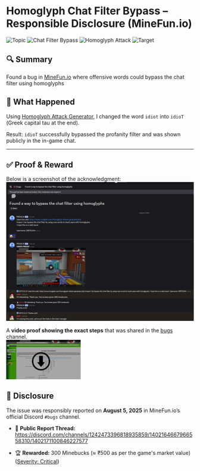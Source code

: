 # Homoglyph Chat Filter Bypass – Responsible Disclosure (MineFun.io)
![Topic](https://img.shields.io/badge/Topic-Bug_Bounty-ff0004?style=plastic)
![Chat Filter Bypass](https://img.shields.io/badge/Type-Chat_Filter_Bypass-blue?style=plastic)
![Homoglyph Attack](https://img.shields.io/badge/Technique-Homoglyph-9300FF?style=plastic)
![Target](https://img.shields.io/badge/Target-MineFun.io-D3FF00?style=plastic)


## 🔍 Summary
Found a bug in [MineFun.io](https://minefun.io) where offensive words could bypass the chat filter using homoglyphs

## 🧠 What Happened
Using [Homoglyph Attack Generator](https://www.irongeek.com/homoglyph-attack-generator.php), I changed the word `idiot` into `idioΤ` (Greek capital tau at the end).

Result: `idioΤ` successfully bypassed the profanity filter and was shown publicly in the in-game chat.

---
## ✅ Proof & Reward
Below is a screenshot of the acknowledgment:
<img src="https://github.com/obitouka/minefun.io-homoglyph-bypass/blob/main/img/proof.png" width="700" />

A **video proof showing the exact steps** that was shared in the [bugs](https://discord.com/channels/1242473396818935859/1402164667966558310/1402171100846227577) channel.  
<a href="https://github.com/obitouka/minefun.io-homoglyph-bypass/blob/main/video/homoglyph.mp4">
  <img src="https://github.com/obitouka/minefun.io-homoglyph-bypass/blob/main/img/demo-preview.png" width="200" />
</a>


## 📩 Disclosure
The issue was responsibly reported on **August 5, 2025** in MineFun.io’s official Discord `#bugs` channel.

- 🧾 **Public Report Thread:**  
  https://discord.com/channels/1242473396818935859/1402164667966558310/1402171100846227577
  
- 🏆 **Rewarded:** 300 Minebucks (≈ ₹500 as per the game's market value)  
  ([Severity: Critical](https://discord.com/channels/1242473396818935859/1319321791965040723/1319323191981637652))
